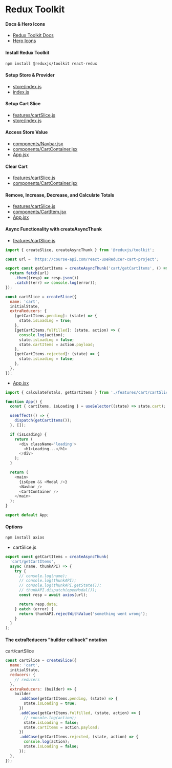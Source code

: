 # Redux Toolkit


#### Docs & Hero Icons

- [Redux Toolkit Docs](https://redux-toolkit.js.org/introduction/getting-started)
- [Hero Icons](https://heroicons.com/)


#### Install Redux Toolkit

```sh
npm install @reduxjs/toolkit react-redux
```


#### Setup Store & Provider

- [store/index.js](https://github.com/whoinlee/React_ReduxToolkit/blob/main/src/store/index.js)
- [index.js](https://github.com/whoinlee/React_ReduxToolkit/blob/main/src/index.js)


#### Setup Cart Slice

- [features/cartSlice.js](https://github.com/whoinlee/React_ReduxToolkit/blob/main/src/features/cartSlice.js)
- [store/index.js](https://github.com/whoinlee/React_ReduxToolkit/blob/main/src/store/index.js)


#### Access Store Value

- [components/Navbar.jsx](https://github.com/whoinlee/React_ReduxToolkit/blob/main/src/components/Navbar.jsx)
- [components/CartContainer.jsx](https://github.com/whoinlee/React_ReduxToolkit/blob/main/src/components/CartContainer.jsx)
- [App.jsx](https://github.com/whoinlee/React_ReduxToolkit/blob/main/src/App.jsx)


#### Clear Cart

- [features/cartSlice.js](https://github.com/whoinlee/React_ReduxToolkit/blob/main/src/features/cartSlice.js)
- [components/CartContainer.jsx](https://github.com/whoinlee/React_ReduxToolkit/blob/main/src/components/CartContainer.jsx)


#### Remove, Increase, Decrease, and Calculate Totals

- [features/cartSlice.js](https://github.com/whoinlee/React_ReduxToolkit/blob/main/src/features/cartSlice.js)
- [components/CartItem.jsx](https://github.com/whoinlee/React_ReduxToolkit/blob/main/src/components/CartItem.jsx)
- [App.jsx](https://github.com/whoinlee/React_ReduxToolkit/blob/main/src/App.jsx)


#### Async Functionality with createAsyncThunk

- [features/cartSlice.js](https://github.com/whoinlee/React_ReduxToolkit/blob/main/src/features/cartSlice.js)

```js
import { createSlice, createAsyncThunk } from '@reduxjs/toolkit';

const url = 'https://course-api.com/react-useReducer-cart-project';

export const getCartItems = createAsyncThunk('cart/getCartItems', () => {
  return fetch(url)
    .then((resp) => resp.json())
    .catch((err) => console.log(error));
});

const cartSlice = createSlice({
  name: 'cart',
  initialState,
  extraReducers: {
    [getCartItems.pending]: (state) => {
      state.isLoading = true;
    },
    [getCartItems.fulfilled]: (state, action) => {
      console.log(action);
      state.isLoading = false;
      state.cartItems = action.payload;
    },
    [getCartItems.rejected]: (state) => {
      state.isLoading = false;
    },
  },
});
```

- [App.jsx](https://github.com/whoinlee/React_ReduxToolkit/blob/main/src/App.jsx)

```js
import { calculateTotals, getCartItems } from './features/cart/cartSlice';

function App() {
  const { cartItems, isLoading } = useSelector((state) => state.cart);

  useEffect(() => {
    dispatch(getCartItems());
  }, []);

  if (isLoading) {
    return (
      <div className='loading'>
        <h1>Loading...</h1>
      </div>
    );
  }

  return (
    <main>
      {isOpen && <Modal />}
      <Navbar />
      <CartContainer />
    </main>
  );
}

export default App;
```

#### Options

```sh
npm install axios
```

- cartSlice.js

```js
export const getCartItems = createAsyncThunk(
  'cart/getCartItems',
  async (name, thunkAPI) => {
    try {
      // console.log(name);
      // console.log(thunkAPI);
      // console.log(thunkAPI.getState());
      // thunkAPI.dispatch(openModal());
      const resp = await axios(url);

      return resp.data;
    } catch (error) {
      return thunkAPI.rejectWithValue('something went wrong');
    }
  }
);
```

#### The extraReducers "builder callback" notation

cart/cartSlice

```js
const cartSlice = createSlice({
  name: 'cart',
  initialState,
  reducers: {
    // reducers
  },
  extraReducers: (builder) => {
    builder
      .addCase(getCartItems.pending, (state) => {
        state.isLoading = true;
      })
      .addCase(getCartItems.fulfilled, (state, action) => {
        // console.log(action);
        state.isLoading = false;
        state.cartItems = action.payload;
      })
      .addCase(getCartItems.rejected, (state, action) => {
        console.log(action);
        state.isLoading = false;
      });
  },
});
```
